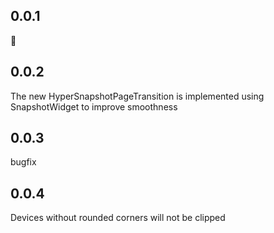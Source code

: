 ## 0.0.1

🚀

## 0.0.2

The new HyperSnapshotPageTransition is implemented using SnapshotWidget to improve smoothness

## 0.0.3

bugfix

## 0.0.4

Devices without rounded corners will not be clipped